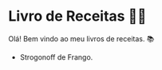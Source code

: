 # Livro de Receitas :man_cook:

Olá! Bem vindo ao meu livros de receitas. :books:

- Strogonoff de Frango.